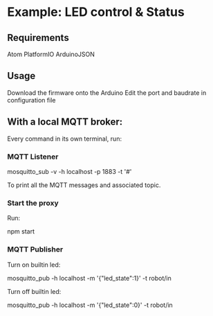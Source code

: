 # Example: LED control & Status

## Requirements

Atom
PlatformIO
ArduinoJSON

## Usage


Download the firmware onto the Arduino
Edit the port and baudrate in configuration file

## With a local MQTT broker:


Every command in its own terminal, run: 
### MQTT Listener

mosquitto_sub -v -h localhost -p 1883 -t '#'

To print all the MQTT messages and associated topic.

### Start the proxy
Run:

npm start


### MQTT Publisher
Turn on builtin led:

mosquitto_pub -h localhost -m '{"led_state":1}' -t robot/in 


Turn off builtin led:

mosquitto_pub -h localhost -m '{"led_state":0}' -t robot/in 

